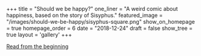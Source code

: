 +++
title = "Should we be happy?"
one_liner = "A weird comic about happiness, based on the story of Sisyphus."
featured_image = "/images/should-we-be-happy/sisyphus-square.png"
show_on_homepage = true
homepage_order = 6
date = "2018-12-24"
draft = false
show_tree = true
layout = 'gallery'
+++

<a class="btn btn-outline-dark" href="001">Read from the beginning</a>